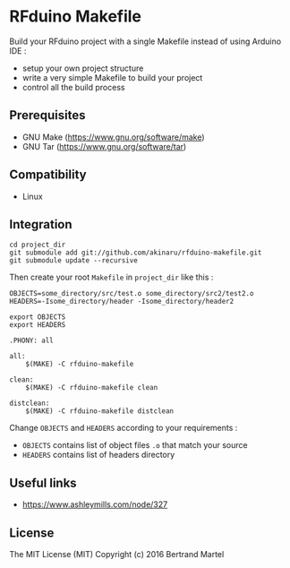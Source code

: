 # RFduino Makefile


Build your RFduino project with a single Makefile instead of using Arduino IDE :

* setup your own project structure
* write a very simple Makefile to build your project
* control all the build process

## Prerequisites

* GNU Make (https://www.gnu.org/software/make)
* GNU Tar (https://www.gnu.org/software/tar)

## Compatibility

* Linux

## Integration

```
cd project_dir
git submodule add git://github.com/akinaru/rfduino-makefile.git
git submodule update --recursive

```

Then create your root `Makefile` in `project_dir` like this :

```
OBJECTS=some_directory/src/test.o some_directory/src2/test2.o
HEADERS=-Isome_directory/header -Isome_directory/header2

export OBJECTS
export HEADERS

.PHONY: all

all:
	$(MAKE) -C rfduino-makefile

clean:
	$(MAKE) -C rfduino-makefile clean

distclean:
	$(MAKE) -C rfduino-makefile distclean

```

Change `OBJECTS` and `HEADERS` according to your requirements :

* `OBJECTS` contains list of object files `.o` that match your source
* `HEADERS` contains list of headers directory

## Useful links

* https://www.ashleymills.com/node/327

## License

The MIT License (MIT) Copyright (c) 2016 Bertrand Martel
